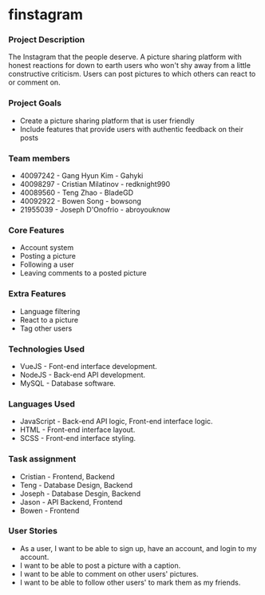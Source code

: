# finstagram

### Project Description
The Instagram that the people deserve. A picture sharing platform with honest reactions for down to earth users who won't shy away from a little constructive criticism. Users can post pictures to which others can react to or comment on.

### Project Goals
* Create a picture sharing platform that is user friendly
* Include features that provide users with authentic feedback on their posts

### Team members
* 40097242 - Gang Hyun Kim - Gahyki  
* 40098297 - Cristian Milatinov - redknight990  
* 40089560 - Teng Zhao - BladeGD  
* 40092922 - Bowen Song - bowsong  
* 21955039 - Joseph D'Onofrio - abroyouknow  

### Core Features
* Account system
* Posting a picture
* Following a user
* Leaving comments to a posted picture

### Extra Features
* Language filtering
* React to a picture
* Tag other users

### Technologies Used
* VueJS - Font-end interface development.  
* NodeJS - Back-end API development.  
* MySQL - Database software.  

### Languages Used
* JavaScript - Back-end API logic, Front-end interface logic.  
* HTML - Front-end interface layout.  
* SCSS - Front-end interface styling.  

### Task assignment
* Cristian - Frontend, Backend
* Teng - Database Design, Backend
* Joseph - Database Desgin, Backend
* Jason - API Backend, Frontend
* Bowen - Frontend

### User Stories
* As a user, I want to be able to sign up, have an account, and login to my account.
* I want to be able to post a picture with a caption.
* I want to be able to comment on other users' pictures.
* I want to be able to follow other users' to mark them as my friends.
